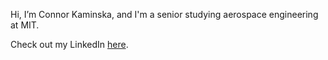 Hi, I’m Connor Kaminska, and I'm a senior studying aerospace engineering at MIT. 

Check out my LinkedIn [here](https://www.linkedin.com/in/connor-kaminska/).

<!---
ConnyK16/ConnyK16 is a ✨ special ✨ repository because its `README.md` (this file) appears on your GitHub profile.
You can click the Preview link to take a look at your changes.
--->
